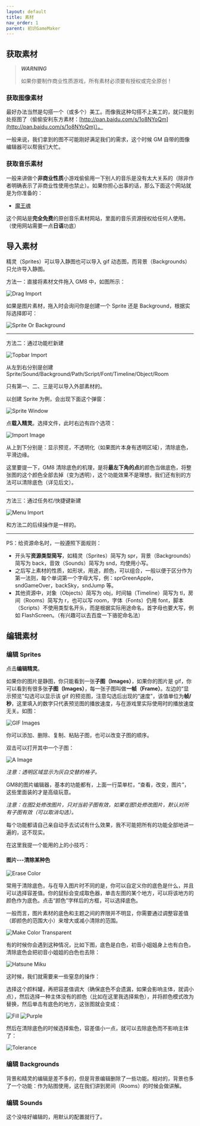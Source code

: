 ```yaml
---
layout: default
title: 素材
nav_order: 1
parent: 初识GameMaker
---
```

## 获取素材

> ***WARNING***
>
> 如果你要制作商业性质游戏，所有素材必须要有授权或完全原创！

### 获取图像素材

最好办法当然是勾搭一个（或多个）美工。而像我这种勾搭不上美工的，就只能到处抠图了（偷偷安利东方素材：[http://pan.baidu.com/s/1o8NYoQm](http://pan.baidu.com/s/1o8NYoQm)）。

一般来说，我们拿到的图不可能刚好满足我们的需求，这个时候 GM 自带的图像编辑器可以帮我们大忙。

### 获取音乐素材

一般来讲做个**非商业性质**小游戏偷偷用一下别人的音乐是没有太大关系的（除非作者明确表示了非商业性使用也禁止）。如果你担心出事的话，那么下面这个网站就是为你准备的：

* [魔王魂](https://maoudamashii.jokersounds.com/music_bgm.html)

这个网站是**完全免费**的原创音乐素材网站，里面的音乐资源授权给任何人使用。（使用网站需要一点**日语**功底）

## 导入素材

精灵（Sprites）可以导入静图也可以导入 gif 动态图，而背景（Backgrounds）只允许导入静图。

方法一：直接将素材文件拖入 GM8 中，如图所示：

![Drag Import](/assets/images/start/drag_import.png)

如果是图片素材，拖入时会询问你是创建一个 Sprite 还是 Background，根据实际选择即可：

![Sprite Or Background](/assets/images/start/sprite_or_background.png)

---

方法二：通过功能栏新建

![Topbar Import](/assets/images/start/topbar_import.png)

从左到右分别是创建 Sprite/Sound/Background/Path/Script/Font/Timeline/Object/Room

只有第一、二、三是可以导入外部素材的。

以创建 Sprite 为例，会出现下面这个弹窗：

![Sprite Window](/assets/images/start/sprite_window.png)

点**载入精灵**。选择文件，此时右边有四个选项：

![Import Image](/assets/images/start/import_image.png)

从上到下分别是：显示预览，不透明化（如果图片本身有透明区域），清除底色，平滑边缘。

这里要提一下，GM8 清除底色的机理，是将**最左下角的点**的颜色当做底色，将整张图的这个颜色全部去掉（变为透明），这个功能效果不是理想，我们还有别的方法可以清除底色（详见后文）。

---

方法三：通过任务栏/快捷键新建

![Menu Import](/assets/images/start/menu_import.png)

和方法二的后续操作是一样的。

---

PS：给资源命名时，一般遵照下面规则：

* 开头写**资源类型简写**，如精灵（Sprites）简写为 spr，背景（Backgrounds）简写为 back，音效（Sounds）简写为 snd，均使用小写。
* 之后写上素材的性质，如形状，用途，颜色，可以组合，一般以便于区分作为第一法则，每个单词第一个字母大写，例：sprGreenApple，sndGameOver，backSky，sndJump 等。
* 其他资源中，对象（Objects）简写为 obj，时间轴（Timeline）简写为 tl，房间（Rooms）简写为 r，也可以写 room，字体（Fonts）仍用 font，脚本（Scripts）不使用类型名开头，而是根据实际用途命名，首字母也要大写，例如 FlashScreen。（有兴趣可以去百度一下骆驼命名法）

## 编辑素材

### 编辑 Sprites

点击**编辑精灵**。

如果你的图片是静图，你只能看到一张**子图（Images）**，如果你的图片是 gif，你可以看到有很多张**子图（Images）**，每一张子图叫做**一帧（Frame）**。左边的“显示预览”勾选可以显示该 gif 的预览图，注意勾选后出现的“速度”，该值单位为**帧/秒**，这里填入的数字只代表预览图的播放速度，与在游戏里实际使用时的播放速度无关。如图：

![GIF Images](/assets/images/start/gif_images.png)

你可以添加、删除、复制、粘贴子图，也可以改变子图的顺序。

双击可以打开其中一个子图：

![A Image](/assets/images/start/a_image.png)

*注意：透明区域显示为灰白交替的格子。*

GM8的图片编辑器，基本的功能都有，上面一行菜单栏，“查看，改变，图片”，这些里面装的才是高级玩意。

*注意：在图2处修改图片，只对当前子图有效，如果在图1处修改图片，默认对所有子图有效（可以取消勾选）。*

每个功能都请自己亲自动手去试试有什么效果，我不可能把所有的功能全部地讲一遍的，这不现实。

在这里我提一个能用的上的小技巧：

#### 图片---清除某种色

![Erase Color](/assets/images/start/erase_color.png)

常用于清除底色，与在导入图片时不同的是，你可以自定义你的底色是什么，并且可以选择容差值。你的鼠标会变成取色器，单击左图的某个地方，可以将该地方的颜色作为底色。点击“颜色”字样后的方框，可以选择底色。

一般而言，图片素材的底色和主题之间的界限并不明显，你需要通过调整容差值（即颜色的范围大小）来增大或减小清除的范围。

![Make Color Transparent](/assets/images/start/make_color_transparent.png)

有的时候你会遇到这种情况，比如下图，底色是白色，初音小姐姐身上也有白色，清除底色会把初音小姐姐的白色也去除：

![Hatsune Miku](/assets/images/start/hatsune_miku.png)

这时候，我们就需要来一些窒息的操作：

选择这个颜料罐，再把容差值调大（确保底色不会遗漏，如果会影响主体，就调小点），然后选择一种主体没有的颜色（比如在这里我选择紫色），并将颜色模式改为替换，然后单击有底色的地方，这张图就会变成：

![Fill](/assets/images/start/fill.png) ![Purple](/assets/images/start/purple.png)

然后在清除底色的时候选择紫色，容差值小一点，就可以去除底色而不影响主体了：

![Tolerance](/assets/images/start/tolerance.png)

### 编辑 Backgrounds

背景和精灵的编辑是差不多的，但是背景编辑删除了一些功能。相对的，背景也多了一个功能：作为贴图使用，这在我们讲到房间（Rooms）的时候会做讲解。

### 编辑 Sounds

这个没啥好编辑的，用默认的配置就行了。
